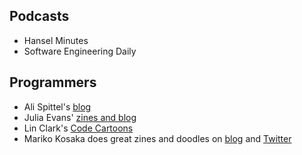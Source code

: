 ## Podcasts

- Hansel Minutes
- Software Engineering Daily

## Programmers

- Ali Spittel's [blog](https://zen-of-programming.com/)
- Julia Evans' [zines and blog](https://jvns.ca/)
- Lin Clark's [Code Cartoons](https://code-cartoons.com/)
- Mariko Kosaka does great zines and doodles on [blog](https://kosamari.com/)  and [Twitter](https://twitter.com/kosamari)
